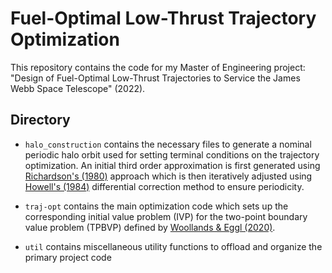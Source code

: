 # Fuel-Optimal Low-Thrust Trajectory Optimization 
This repository contains the code for my Master of Engineering project: "Design of Fuel-Optimal Low-Thrust Trajectories to Service the James Webb Space Telescope" (2022). 

## Directory
- `halo_construction` contains the necessary files to generate a nominal periodic halo orbit used for setting terminal conditions on the trajectory optimization. An initial third order approximation is first generated using [Richardson's (1980)](https://link.springer.com/content/pdf/10.1007/BF01229511.pdf?pdf=button) approach which is then iteratively adjusted using [Howell's (1984)](https://www.proquest.com/docview/303183159?pq-origsite=gscholar&fromopenview=true) differential correction method to ensure periodicity.

- `traj-opt` contains the main optimization code which sets up the corresponding initial value problem (IVP) for the two-point boundary value problem (TPBVP) defined by [Woollands & Eggl (2020)](https://dataverse.jpl.nasa.gov/previewers/pdf_embed.html?fileid=65316&siteUrl=https://dataverse.jpl.nasa.gov&datasetid=65315&datasetversion=1.0&locale=en).

- `util` contains miscellaneous utility functions to offload and organize the primary project code
